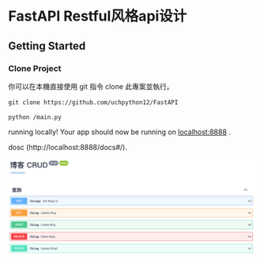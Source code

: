 # FastAPI Restful风格api设计



## Getting Started
### Clone Project
你可以在本機直接使用 git 指令 clone 此專案並執行。

```
git clone https://github.com/uchpython12/FastAPI
```

```
python /main.py
```

running locally! Your app should now be running on [localhost:8888](http://localhost:8888/) .


dosc (http://localhost:8888/docs#/).



![image](https://github.com/uchpython12/FastAPI/blob/main/%E5%8D%9A%E5%AE%A2%E5%88%97%E8%A1%A8%E6%8E%A5%E5%8F%A3_Restful%E9%A3%8E%E6%A0%BCapi%E8%AE%BE%E8%AE%A1/fastAPI.png)

